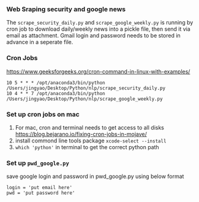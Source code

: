 ### Web Sraping security and google news
The ```scrape_security_daily.py``` and ```scrape_google_weekly.py``` is running by cron job to download daily/weekly news into a pickle file, then send it via email as attachment. Gmail login and password needs to be stored in advance in a seperate file. 

### Cron Jobs
https://www.geeksforgeeks.org/cron-command-in-linux-with-examples/
```
10 5 * * * /opt/anaconda3/bin/python /Users/jingyao/Desktop/Python/nlp/scrape_security_daily.py
10 4 * * 7 /opt/anaconda3/bin/python /Users/jingyao/Desktop/Python/nlp/scrape_google_weekly.py
```
### Set up cron jobs on mac
1. For mac, cron and terminal needs to get access to all disks
   https://blog.bejarano.io/fixing-cron-jobs-in-mojave/
2. install commond line tools package
   ```xcode-select --install```
4. ```which 'python'``` in terminal to get the correct python path 
### Set up ```pwd_google.py```
save google login and password in pwd_google.py using below format
```
login = 'put email here'
pwd = 'put password here'
```
